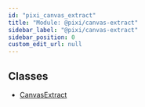 ```yaml
---
id: "pixi_canvas_extract"
title: "Module: @pixi/canvas-extract"
sidebar_label: "@pixi/canvas-extract"
sidebar_position: 0
custom_edit_url: null
---
```


## Classes

- [CanvasExtract](../classes/pixi_canvas_extract.CanvasExtract.md)
